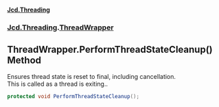 #### [Jcd.Threading](index.md 'index')
### [Jcd.Threading](Jcd.Threading.md 'Jcd.Threading').[ThreadWrapper](ThreadWrapper.md 'Jcd.Threading.ThreadWrapper')

## ThreadWrapper.PerformThreadStateCleanup() Method

Ensures thread state is reset to final, including cancellation.  
This is called as a thread is exiting..

```csharp
protected void PerformThreadStateCleanup();
```
